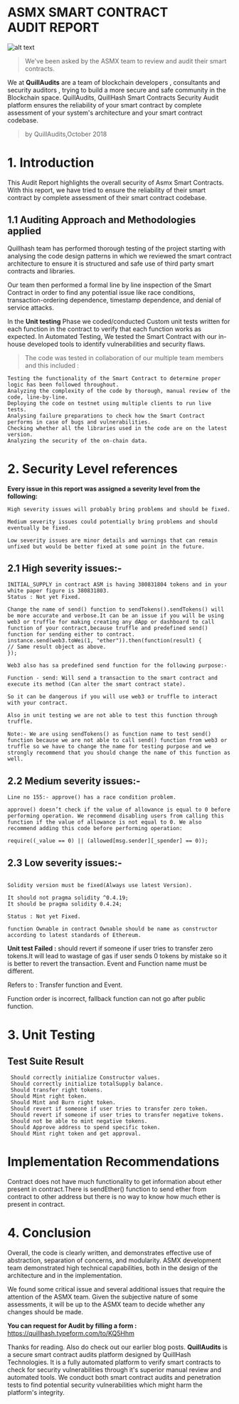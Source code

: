    # ASMX SMART CONTRACT AUDIT REPORT


![alt text](https://github.com/Quillhash/Audit_Reports/blob/master/Pic/ASMX.jpg)



> We've been asked by the ASMX team to review and audit their smart contracts.

We at **QuillAudits** are a team of blockchain developers , consultants and security auditors , trying to build a more secure and safe community in the Blockchain space. QuillAudits, QuillHash Smart Contracts Security Audit platform ensures the reliability of your smart contract by complete assessment of your system's architecture and your smart contract codebase.

>by QuillAudits,October 2018

# 1. Introduction

This Audit Report highlights the overall security of Asmx Smart Contracts. With this report, we have tried to ensure the reliability of their smart contract by complete assessment of their smart contract codebase.

## 1.1 Auditing Approach and Methodologies applied

Quillhash team has performed thorough testing of the project starting with analysing the code design patterns in which we reviewed the smart contract architecture to ensure it is structured and safe use of third party smart contracts and libraries.

Our team then performed a formal line by line inspection of the Smart Contract in order to find any potential issue like race conditions, transaction-ordering dependence, timestamp dependence, and denial of service attacks.

In the **Unit testing** Phase we coded/conducted Custom unit tests written for each function in the contract to verify that each function works as expected. In Automated Testing, We tested the Smart Contract with our in-house developed tools to identify vulnerabilities and security flaws.

>The code was tested in collaboration of our multiple team members and this included :
```
Testing the functionality of the Smart Contract to determine proper logic has been followed throughout.
Analyzing the complexity of the code by thorough, manual review of the code, line-by-line.
Deploying the code on testnet using multiple clients to run live tests.
Analysing failure preparations to check how the Smart Contract performs in case of bugs and vulnerabilities.
Checking whether all the libraries used in the code are on the latest version.
Analyzing the security of the on-chain data.
```

# 2. Security Level references

**Every issue in this report was assigned a severity level from the following:**
```
High severity issues will probably bring problems and should be fixed.

Medium severity issues could potentially bring problems and should eventually be fixed.

Low severity issues are minor details and warnings that can remain unfixed but would be better fixed at some point in the future.
```

## 2.1 High severity issues:-
```
INITIAL_SUPPLY in contract ASM is having 380831804 tokens and in your white paper figure is 380831803.
Status : Not yet Fixed.

Change the name of send() function to sendTokens().sendTokens() will be more accurate and verbose.It can be an issue if you will be using web3 or truffle for making creating any dApp or dashboard to call function of your contract,because truffle and predefined send() function for sending either to contract.
instance.send(web3.toWei(1, "ether")).then(function(result) { 
// Same result object as above. 
});

Web3 also has sa predefined send function for the following purpose:-

Function - send: Will send a transaction to the smart contract and execute its method (Can alter the smart contract state).

So it can be dangerous if you will use web3 or truffle to interact with your contract.

Also in unit testing we are not able to test this function through truffle.

Note:- We are using sendTokens() as function name to test send() function because we are not able to call send() function from web3 or truffle so we have to change the name for testing purpose and we strongly recommend that you should change the name of this function as well.
```

## 2.2 Medium severity issues:-
```
Line no 155:- approve() has a race condition problem.

approve() doesn’t check if the value of allowance is equal to 0 before performing operation. We recommend disabling users from calling this function if the value of allowance is not equal to 0. We also recommend adding this code before performing operation:

require((_value == 0) || (allowed[msg.sender][_spender] == 0));
```

## 2.3 Low severity issues:-
```

Solidity version must be fixed(Always use latest Version).

It should not pragma solidity ^0.4.19; 
It should be pragma solidity 0.4.24;

Status : Not yet Fixed.

function Ownable in contract Ownable should be name as constructor according to latest standards of Ethereum.
```

**Unit test Failed :** should revert if someone if user tries to transfer zero tokens.It will lead to wastage of gas if user sends 0 tokens by mistake so it is better to revert the transaction.
Event and Function name must be different.

Refers to : Transfer function and Event.

Function order is incorrect, fallback function can not go after public function.

# 3. Unit Testing

## Test Suite Result
```
 Should correctly initialize Constructor values.
 Should correctly initialize totalSupply balance.
 Should transfer right tokens.
 Should Mint right token.
 Should Mint and Burn right token.
 Should revert if someone if user tries to transfer zero token.
 Should revert if someone if user tries to transfer negative tokens.
 Should not be able to mint negative tokens.
 Should Approve address to spend specific token.
 Should Mint right token and get approval.
```

# Implementation Recommendations

Contract does not have much functionality to get information about ether present in contract.There is sendEther() function to send ether from contract to other address but there is no way to know how much ether is present in contract.

# 4. Conclusion
Overall, the code is clearly written, and demonstrates effective use of abstraction, separation of concerns, and modularity. ASMX development team demonstrated high technical capabilities, both in the design of the architecture and in the implementation.

We found some critical issue and several additional issues that require the attention of the ASMX team. Given the subjective nature of some assessments, it will be up to the ASMX team to decide whether any changes should be made.

**You can request for Audit by filling a form :**
https://quillhash.typeform.com/to/KQ5Hhm

Thanks for reading. Also do check out our earlier blog posts.
**QuillAudits** is a secure smart contract audits platform designed by QuillHash Technologies. It is a fully automated platform to verify smart contracts to check for security vulnerabilities through it's superior manual review and automated tools. We conduct both smart contract audits and penetration tests to find potential security vulnerabilities which might harm the platform's integrity.
